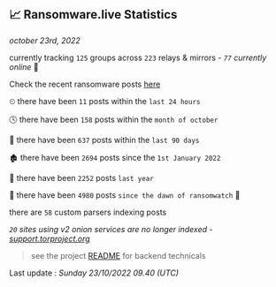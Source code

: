 
## 📈 Ransomware.live Statistics
_october 23rd, 2022_

currently tracking `125` groups across `223` relays & mirrors - _`77` currently online_ 📡

Check the recent ransomware posts [here](https://www.ransomware.live/#/recentposts)


⏲ there have been `11` posts within the `last 24 hours`

🕓 there have been `158` posts within the `month of october`

📅 there have been `637` posts within the `last 90 days`

🏚 there have been `2694` posts since the `1st January 2022`

🚀 there have been `2252` posts `last year`

🦕 there have been `4980` posts `since the dawn of ransomwatch` 🐣

there are `58` custom parsers indexing posts

_`20` sites using v2 onion services are no longer indexed - [support.torproject.org](https://support.torproject.org/onionservices/v2-deprecation/)_

> see the project [README](https://github.com/jmousqueton/ransomwatch#readme) for backend technicals



Last update : _Sunday 23/10/2022 09.40 (UTC)_

